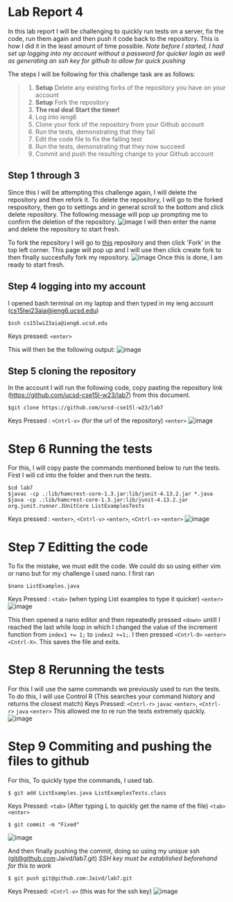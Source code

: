 # Lab Report 4

In this lab report I will be challenging to quickly run tests on a server, fix the code, run them again and then push it code back to the repository. This is how I did it in the least amount of time possible. 
*Note before I started, I had set up logging into my account without a password for quicker login as well as generating an ssh key for github to allow for quick pushing*

The steps I will be following for this challenge task are as follows:
> 1. **Setup** Delete any existing forks of the repository you have on your account
> 2. **Setup** Fork the repository
> 3. **The real deal Start the timer!**
> 4. Log into ieng6
> 5. Clone your fork of the repository from your Github account
> 6. Run the tests, demonstrating that they fail
> 7. Edit the code file to fix the failing test
> 8. Run the tests, demonstrating that they now succeed
> 9. Commit and push the resulting change to your Github account

## Step 1 through 3
Since this I will be attempting this challenge again, I will delete the repository and then refork it. 
To delete the repository, I will go to the forked respository, then go to settings and in general scroll to the bottom and click delete repository. The following message will pop up prompting me to confirm the deletion of the repository. ![image](https://user-images.githubusercontent.com/122576180/221385623-4266d9f3-3ca9-4944-96fa-344e24e51829.png)
I will then enter the name and delete the repository to start fresh. 

To fork the repository I will go to [this](https://github.com/ucsd-cse15l-w23/lab7) repository and then click 'Fork' in the top left corner. This page will pop up and I will use then click create fork to then finally succesfully fork my repository. 
![image](https://user-images.githubusercontent.com/122576180/221385546-7fd8374e-b209-42b8-a7e2-efa2e32aa470.png)
Once this is done, I am ready to start fresh. 

## Step 4 logging into my account 
I opened bash terminal on my laptop and then typed in my ieng account (cs15lwi23aia@ieng6.ucsd.edu)

```
$ssh cs15lwi23aia@ieng6.ucsd.edu
```
Keys pressed: `<enter>`

This will then be the following output:
![image](https://user-images.githubusercontent.com/122576180/221385821-cd5d4fa1-b6aa-4939-9960-51c527f604f9.png)

## Step 5 cloning the repository 
In the account I will run the following code, copy pasting the repository link (https://github.com/ucsd-cse15l-w23/lab7) from this document.

```
$git clone https://github.com/ucsd-cse15l-w23/lab7
```
Keys Pressed : `<Cntrl-v>` (for the url of the repository) `<enter>`
  ![image](https://user-images.githubusercontent.com/122576180/221385995-94090e9e-3c03-4fd0-b831-fd12a4902518.png)


# Step 6 Running the tests
For this, I will copy paste the commands mentioned below to run the tests. First I will cd into the folder and then run the tests. 
  
```
$cd lab7
$javac -cp .:lib/hamcrest-core-1.3.jar:lib/junit-4.13.2.jar *.java
$java -cp .:lib/hamcrest-core-1.3.jar:lib/junit-4.13.2.jar org.junit.runner.JUnitCore ListExamplesTests
```
Keys pressed : `<enter>`, `<Cntrl-v>` `<enter>`, `<Cntrl-v>` `<enter>`
![image](https://user-images.githubusercontent.com/122576180/221386112-51676dd9-6a2d-4f8d-a697-69eb70153479.png)

# Step 7 Editting the code
To fix the mistake, we must edit the code. We could do so using either vim or nano but for my challenge I used nano. I first ran 
```
$nano ListExamples.java
```
Keys Pressed : `<tab>` (when typing List examples to type it quicker) `<enter>`
![image](https://user-images.githubusercontent.com/122576180/221386282-37873a1f-900e-4785-99c9-049354f74c0b.png)

This then opened a nano editor and then repeatedly pressed `<down>` untill I reached the last while loop in which I changed the value of the increment function from `index1 += 1;` to `index2 +=1;`. 
 I then pressed `<Cntrl-O>` `<enter>` `<Cntrl-X>`. This saves the file and exits. 

# Step 8 Rerunning the tests
For this I will use the same commands we previously used to run the tests. To do this, I will use Control R (This searches your command history and returns the closest match)
Keys Pressed: `<Cntrl-r>` `javac` `<enter>`, `<Cntrl-r>` `java` `<enter>`
This allowed me to re run the texts extremely quickly. 
![image](https://user-images.githubusercontent.com/122576180/221386495-b58452c3-e613-445e-88af-9f87a2190f62.png)

# Step 9 Commiting and pushing the files to github
For this, To quickly type the commands, I used tab. 

```
$ git add ListExamples.java ListExamplesTests.class
```
Keys Pressed: `<tab>` (After typing L to quickly get the name of the file) `<tab>` `<enter>`
```
$ git commit -m "Fixed"
```
![image](https://user-images.githubusercontent.com/122576180/221386727-67b475cd-14c9-4958-a855-a76bde6c22af.png)

And then finally pushing the commit, doing so using my unique ssh (git@github.com:Jaivd/lab7.git) *SSH key must be established beforehand for this to work*
``` 
$ git push git@github.com:Jaivd/lab7.git
```
Keys Pressed: `<Cntrl-v>` (this was for the ssh key)
![image](https://user-images.githubusercontent.com/122576180/221386782-0247dd1e-de96-4937-9282-5a63766f6bd0.png)

  


  
